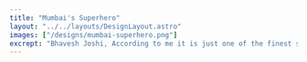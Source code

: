 ```yaml
---
title: "Mumbai's Superhero"
layout: "../../layouts/DesignLayout.astro"
images: ["/designs/mumbai-superhero.png"]
excrept: "Bhavesh Joshi, According to me it is just one of the finest superhero movies made in india, everyting from story to the songs is a 10/10 banger, a must watch"
---
```

